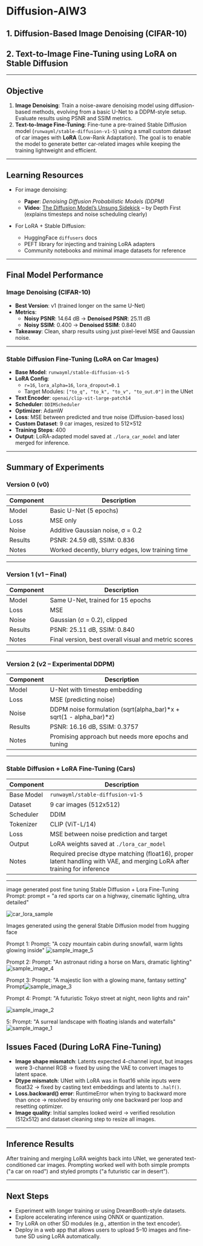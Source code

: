 # Diffusion-AIW3

## 1. Diffusion-Based Image Denoising (CIFAR-10)  
## 2. Text-to-Image Fine-Tuning using LoRA on Stable Diffusion

---

## Objective

1. **Image Denoising**: Train a noise-aware denoising model using diffusion-based methods, evolving from a basic U-Net to a DDPM-style setup. Evaluate results using PSNR and SSIM metrics.
2. **Text-to-Image Fine-Tuning**: Fine-tune a pre-trained Stable Diffusion model (`runwayml/stable-diffusion-v1-5`) using a small custom dataset of car images with **LoRA** (Low-Rank Adaptation). The goal is to enable the model to generate better car-related images while keeping the training lightweight and efficient.

---

## Learning Resources

- For image denoising:  
  - **Paper**: *Denoising Diffusion Probabilistic Models (DDPM)*  
  - **Video**: [The Diffusion Model’s Unsung Sidekick](https://youtu.be/Fk2I6pa6UeA?si=yLBIA5zo1oqtdG8q) – by Depth First (explains timesteps and noise scheduling clearly)

- For LoRA + Stable Diffusion:
  - HuggingFace `diffusers` docs  
  - PEFT library for injecting and training LoRA adapters  
  - Community notebooks and minimal image datasets for reference

---

## Final Model Performance

###  Image Denoising (CIFAR-10)
- **Best Version**: v1 (trained longer on the same U-Net)
- **Metrics**:
  - **Noisy PSNR**: 14.64 dB → **Denoised PSNR**: 25.11 dB
  - **Noisy SSIM**: 0.400 → **Denoised SSIM**: 0.840
- **Takeaway**: Clean, sharp results using just pixel-level MSE and Gaussian noise.

---

### Stable Diffusion Fine-Tuning (LoRA on Car Images)
- **Base Model**: `runwayml/stable-diffusion-v1-5`  
- **LoRA Config**:
  - `r=16`, `lora_alpha=16`, `lora_dropout=0.1`
  - Target Modules: `["to_q", "to_k", "to_v", "to_out.0"]` in the UNet
- **Text Encoder**: `openai/clip-vit-large-patch14`  
- **Scheduler**: `DDIMScheduler`  
- **Optimizer**: AdamW  
- **Loss**: MSE between predicted and true noise (Diffusion-based loss)
- **Custom Dataset**: 9 car images, resized to 512×512  
- **Training Steps**: 400  
- **Output**: LoRA-adapted model saved at `./lora_car_model` and later merged for inference.

---

## Summary of Experiments

### Version 0 (v0)
| Component         | Description                                           |
|------------------|-------------------------------------------------------|
| Model            | Basic U-Net (5 epochs)                                |
| Loss             | MSE only                                              |
| Noise            | Additive Gaussian noise, σ = 0.2                      |
| Results          | PSNR: 24.59 dB, SSIM: 0.836                           |
| Notes            | Worked decently, blurry edges, low training time     |

---

### Version 1 (v1 – Final)
| Component         | Description                                           |
|------------------|-------------------------------------------------------|
| Model            | Same U-Net, trained for 15 epochs                     |
| Loss             | MSE                                                   |
| Noise            | Gaussian (σ = 0.2), clipped                           |
| Results          | PSNR: 25.11 dB, SSIM: 0.840                           |
| Notes            | Final version, best overall visual and metric scores |

---

### Version 2 (v2 – Experimental DDPM)

| Component         | Description                                           |
|------------------|-------------------------------------------------------|
| Model            | U-Net with timestep embedding                         |
| Loss             | MSE (predicting noise)                                |
| Noise            | DDPM noise formulation (sqrt(alpha_bar)*x + sqrt(1 - alpha_bar)*z) |
| Results          | PSNR: 16.16 dB, SSIM: 0.3757                          |
| Notes            | Promising approach but needs more epochs and tuning  |

---

### Stable Diffusion + LoRA Fine-Tuning (Cars)

| Component         | Description                                           |
|------------------|-------------------------------------------------------|
| Base Model        | `runwayml/stable-diffusion-v1-5`                      |
| Dataset           | 9 car images (512x512)                                |
| Scheduler         | DDIM                                                  |
| Tokenizer         | CLIP (ViT-L/14)                                       |
| Loss              | MSE between noise prediction and target               |
| Output            | LoRA weights saved at `./lora_car_model`             |
| Notes             | Required precise dtype matching (float16), proper latent handling with VAE, and merging LoRA after training for inference |

---

image generated post fine tuning Stable Diffusion + Lora Fine-Tuning
Prompt:
prompt = "a red sports car on a highway, cinematic lighting, ultra detailed"

![car_lora_sample](https://github.com/user-attachments/assets/fe550e81-6778-42d5-86bc-e780b4a5b9b1)


Images generated using the general Stable Diffusion model from hugging face 

Prompt 1: Prompt: "A cozy mountain cabin during snowfall, warm lights glowing inside"
![sample_image_5](https://github.com/user-attachments/assets/29f7058b-b942-4744-af1c-bfde9a280d0d)

Prompt 2: Prompt: "An astronaut riding a horse on Mars, dramatic lighting"
![sample_image_4](https://github.com/user-attachments/assets/d719a780-4d7a-4bf6-8e66-e22a38659da1)

Prompt 3: Prompt: "A majestic lion with a glowing mane, fantasy setting"
Prompt![sample_image_3](https://github.com/user-attachments/assets/531de65c-c7c6-4708-83b0-b83f8ca04ed5)

Prompt 4: Prompt: "A futuristic Tokyo street at night, neon lights and rain"

![sample_image_2](https://github.com/user-attachments/assets/6194b668-3790-44e1-bf8c-73885f84c615)
 


5: Prompt: "A surreal landscape with floating islands and waterfalls"
![sample_image_1](https://github.com/user-attachments/assets/b1829518-e121-4202-974e-8262d335860c)


## Issues Faced (During LoRA Fine-Tuning)

- **Image shape mismatch**: Latents expected 4-channel input, but images were 3-channel RGB → fixed by using the VAE to convert images to latent space.
- **Dtype mismatch**: UNet with LoRA was in float16 while inputs were float32 → fixed by casting text embeddings and latents to `.half()`.
- **Loss.backward() error**: RuntimeError when trying to backward more than once → resolved by ensuring only one backward per loop and resetting optimizer.
- **Image quality**: Initial samples looked weird → verified resolution (512x512) and dataset cleaning step to resize all images.

---

## Inference Results

After training and merging LoRA weights back into UNet, we generated text-conditioned car images. Prompting worked well with both simple prompts ("a car on road") and styled prompts ("a futuristic car in desert").

---

## Next Steps

- Experiment with longer training or using DreamBooth-style datasets.
- Explore accelerating inference using ONNX or quantization.
- Try LoRA on other SD modules (e.g., attention in the text encoder).
- Deploy in a web app that allows users to upload 5–10 images and fine-tune SD using LoRA automatically.
